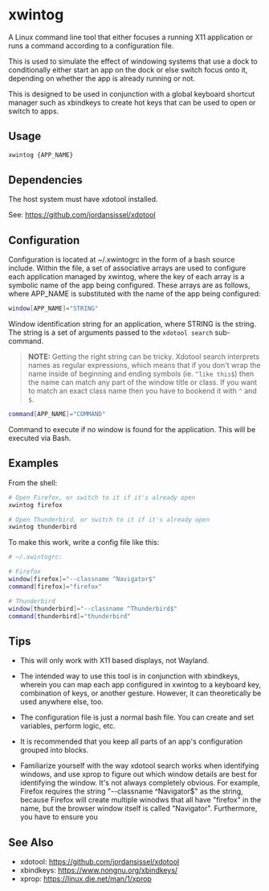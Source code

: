 # xwintog

A Linux command line tool that either focuses a running X11 application or runs
a command according to a configuration file.

This is used to simulate the effect of windowing systems that use a dock to
conditionally either start an app on the dock or else switch focus onto it,
depending on whether the app is already running or not.

This is designed to be used in conjunction with a global keyboard shortcut
manager such as xbindkeys to create hot keys that can be used to open or
switch to apps.

## Usage

```bash
xwintog {APP_NAME}
```

## Dependencies

The host system must have xdotool installed.

See: <https://github.com/jordansissel/xdotool>

## Configuration

Configuration is located at ~/.xwintogrc in the form of a bash source
include. Within the file, a set of associative arrays are used to configure
each application managed by xwintog, where the key of each array is a
symbolic name of the app being configured. These arrays are as follows,
where APP_NAME is substituted with the name of the app being configured:

```bash
window[APP_NAME]="STRING"
```

Window identification string for an application, where STRING is the string.
The string is a set of arguments passed to the `xdotool search`
sub-command.

> **NOTE:** Getting the right string can be tricky. Xdotool search interprets
> names as regular expressions, which means that if you don't wrap the name
> inside of beginning and ending symbols (ie. `^like this$`) then the name can
> match any part of the window title or class. If you want to match an exact
> class name then you have to bookend it with `^` and `$`.

```bash
command[APP_NAME]="COMMAND"
```

Command to execute if no window is found for the application. This will
be executed via Bash.

## Examples

From the shell:

```bash
# Open Firefox, or switch to it if it's already open
xwintog firefox

# Open Thunderbird, or switch to it if it's already open
xwintog thunderbird
```

To make this work, write a config file like this:

```bash
# ~/.xwintogrc:

# Firefox
window[firefox]="--classname ^Navigator$"
command[firefox]="firefox"

# Thunderbird
window[thunderbird]="--classname ^Thunderbird$"
command[thunderbird]="thunderbird"
```

## Tips

- This will only work with X11 based displays, not Wayland.

- The intended way to use this tool is in conjunction with xbindkeys, wherein
  you can map each app configured in xwintog to a keyboard key, combination
  of keys, or another gesture. However, it can theoretically be used anywhere
  else, too.

- The configuration file is just a normal bash file. You can create and set
  variables, perform logic, etc.

- It is recommended that you keep all parts of an app's configuration grouped
  into blocks.

- Familiarize yourself with the way xdotool search works when identifying
  windows, and use xprop to figure out which window details are best for
  identifying the window. It's not always completely obvious. For example,
  Firefox requires the string "--classname ^Navigator$" as the string, because
  Firefox will create multiple winodws that all have "firefox" in the name,
  but the browser window itself is called "Navigator". Furthermore, you
  have to ensure you

## See Also

- xdotool: <https://github.com/jordansissel/xdotool>
- xbindkeys: <https://www.nongnu.org/xbindkeys/>
- xprop: <https://linux.die.net/man/1/xprop>
